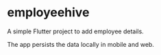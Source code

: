 # employeehive

A simple Flutter project to add employee details.

The app persists the data locally in mobile and web.
